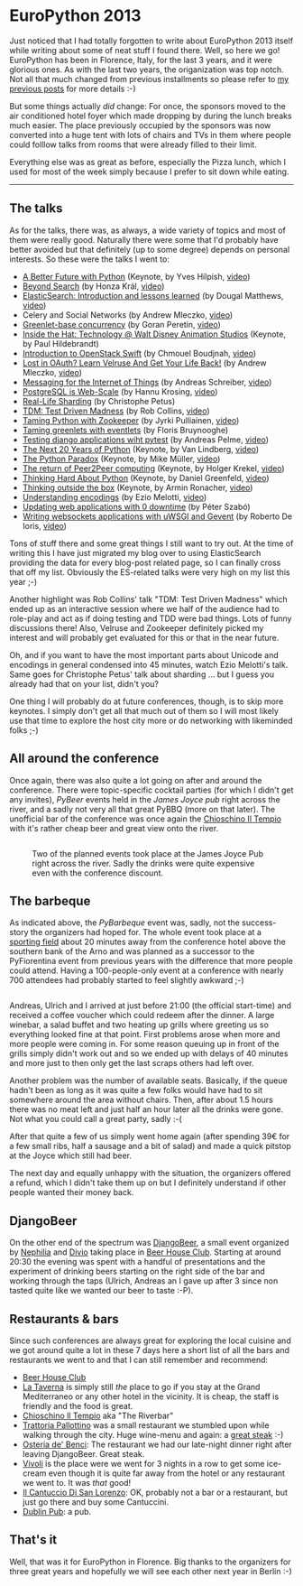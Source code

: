 # EuroPython 2013

<img src="http://photos.h10n.me/Conferences/EuroPython-2013/i-kdgmNcz/0/S/DSC01068-S.jpg" alt="" class="left" />Just noticed that I had totally forgotten to write about EuroPython 2013 itself while writing about some of neat stuff I found there. Well, so here we go! EuroPython has been in Florence, Italy, for the last 3 years, and it were glorious ones. As with the last two years, the origanization was top notch. Not all that much changed from previous installments so please refer to [my previous posts](http://zerokspot.com/weblog/search/?q=europython+AND+florence) for more details :-)

But some things actually *did* change: For once, the sponsors moved to the air conditioned hotel foyer which made dropping by during the lunch breaks much easier. The place previously occupied by the sponsors was now converted into a huge tent with lots of chairs and TVs in them where people could folllow talks from rooms that were already filled to their limit.

Everything else was as great as before, especially the Pizza lunch, which I used for most of the week simply because I prefer to sit down while eating.

-------------------

## The talks

As for the talks, there was, as always, a wide variety of topics and most of them were really good. Naturally there were some that I'd probably have better avoided but that definitely (up to some degree) depends on personal interests. So these were the talks I went to:

* [A Better Future with Python](https://ep2013.europython.eu/conference/talks/better-future-python) (Keynote, by Yves Hilpish, [video](https://www.youtube.com/watch?v=48DnfQAMvJs))
* [Beyond Search](https://ep2013.europython.eu/conference/talks/beyond-search) (by Honza Král, [video](https://www.youtube.com/watch?v=_lVijLepOAM))
* [ElasticSearch: Introduction and lessons learned](https://ep2013.europython.eu/conference/talks/elasticsearch-introduction-and-lessons-learned) (by Dougal Matthews, [video](https://www.youtube.com/watch?v=QDCpkXYXaCI))
* Celery and Social Networks (by Andrew Mleczko, [video](https://www.youtube.com/watch?v=2MZ1VbYQrfY))
* [Greenlet-base concurrency](https://ep2013.europython.eu/conference/talks/greenlet-based-concurrency) (by Goran Peretin, [video](https://www.youtube.com/watch?v=b9vTUZYmtiE))
* [Inside the Hat: Technology @ Walt Disney Animation Studios](https://ep2013.europython.eu/conference/talks/under-hood-technology-walt-disney-animation-studios) (Keynote, by Paul Hildebrandt)
* [Introduction to OpenStack Swift](https://ep2013.europython.eu/conference/talks/introduction-to-openstack-swift) (by Chmouel Boudjnah, [video](https://www.youtube.com/watch?v=EvIsHvR5PFw))
* [Lost in OAuth? Learn Velruse And Get Your Life Back!](https://ep2013.europython.eu/conference/talks/lost-in-oauth-learn-velruse-and-get-your-life-back) (by Andrew Mleczko, [video](https://www.youtube.com/watch?v=a-mzJ7wFIcA))
* [Messaging for the Internet of Things](https://ep2013.europython.eu/conference/talks/messaging-for-the-internet-of-things) (by Andreas Schreiber, [video](https://www.youtube.com/watch?v=tFzqSo1cRwU))
* [PostgreSQL is Web-Scale](https://ep2013.europython.eu/conference/talks/postgresql-is-web-scale-really) (by Hannu Krosing, [video](https://www.youtube.com/watch?v=TZeGN7baT5A))
* [Real-Life Sharding](https://ep2013.europython.eu/conference/talks/real-life-sharding) (by Christophe Petus)
* [TDM: Test Driven Madness](https://ep2013.europython.eu/conference/talks/tdm-test-driven-madness) (by Rob Collins, [video](https://www.youtube.com/watch?v=Nj4nwh_VrPM))
* [Taming Python with Zookeeper](https://ep2013.europython.eu/conference/talks/taming-pythons-zookeeper) (by Jyrki Pulliainen, [video](https://www.youtube.com/watch?v=Zd0bXwVwgGM))
* [Taming greenlets with eventlets](https://ep2013.europython.eu/conference/talks/taming-greenlets-using-eventlet) (by Floris Bruynooghe)
* [Testing django applications wiht pytest](https://ep2013.europython.eu/conference/talks/testing-django-applications-with-pytest) (by Andreas Pelme, [video](https://www.youtube.com/watch?v=aUf8Fkb7TaY))
* [The Next 20 Years of Python](https://ep2013.europython.eu/conference/talks/next-20-years-python) (Keynote, by Van Lindberg, [video](https://www.youtube.com/watch?v=MG2HACx_DfU))
* [The Python Paradox](https://ep2013.europython.eu/conference/talks/python-paradox) (Keynote, by Mike Müller, [video](https://www.youtube.com/watch?v=s9X9CaLAYSc))
* [The return of Peer2Peer computing](https://ep2013.europython.eu/conference/talks/return-peer2peer-computing) (Keynote, by Holger Krekel, [video](https://www.youtube.com/watch?v=-T5l3vh5X2U))
* [Thinking Hard About Python](https://ep2013.europython.eu/conference/talks/thinking-hard-about-python) (Keynote, by Daniel Greenfeld, [video](https://www.youtube.com/watch?v=7TImWbnUDeI))
* [Thinking outside the box](https://ep2013.europython.eu/conference/talks/thinking-outside-box) (Keynote, by Armin Ronacher, [video](https://www.youtube.com/watch?v=5pZVqBFtuLk))
* [Understanding encodings](https://ep2013.europython.eu/conference/talks/understanding-encodings-1) (by Ezio Melotti, [video](https://www.youtube.com/watch?v=kdVypb05VOI))
* [Updating web applications with 0 downtime](https://ep2013.europython.eu/conference/talks/updating-web-applications-with-0-downtime) (by Péter Szabó)
* [Writing websockets applications with uWSGI and Gevent](https://ep2013.europython.eu/conference/talks/writing-websockets-applications-with-uwsgi-and-gevent) (by Roberto De Ioris, [video](https://www.youtube.com/watch?v=qmdk5mVLsHM))

Tons of stuff there and some great things I still want to try out. At the time of writing this I have just migrated my blog over to using ElasticSearch providing the data for every blog-post related page, so I can finally cross that off my list. Obviously the ES-related talks were very high on my list this year ;-)

Another highlight was Rob Collins' talk "TDM: Test Driven Madness" which ended up as an interactive session where we half of the audience had to role-play and act as if doing testing and TDD were bad things. Lots of funny discussions there! Also, Velruse and Zookeeper definitely picked my interest and will probably get evaluated for this or that in the near future.

Oh, and if you want to have the most important parts about Unicode and encodings in general condensed into 45 minutes, watch Ezio Melotti's talk. Same goes for Christophe Petus' talk about sharding ... but I guess you already had that on your list, didn't you?

One thing I will probably do at future conferences, though, is to skip more keynotes. I simply don't get all that much out of them so I will most likely use that time to explore the host city more or do networking with likeminded folks ;-)


## All around the conference

Once again, there was also quite a lot going on after and around the conference. There were topic-specific cocktail parties (for which I didn't get any invites), *PyBeer* events held in the *James Joyce pub* right across the river, and a sadly not very all that great PyBBQ (more on that later). The unofficial bar of the conference was once again the [Chioschino Il Tempio](https://foursquare.com/v/chioschino-il-tempio/4fef7007e4b085aeb34e72b3) with it's rather cheap beer and great view onto the river.

<figure>
    <img src="http://photos.h10n.me/Conferences/EuroPython-2013/i-83WFTd4/0/L/DSC01082-L.jpg" alt="" />
    <figcaption><p>Two of the planned events took place at the James Joyce Pub right across the river. Sadly the drinks were quite expensive even with the conference discount.</p></figcaption>
</figure>


## The barbeque

As indicated above, the *PyBarbeque* event was, sadly, not the success-story the organizers had hoped for. The whole event took place at a [sporting field](https://foursquare.com/v/centro-sportivo-assi/4e66700fe4cdc480661b4888) about 20 minutes away from the conference hotel above the southern bank of the Arno and was planned as a successor to the PyFiorentina event from previous years with the difference that more people could attend. Having a 100-people-only event at a conference with nearly 700 attendees had probably started to feel slightly awkward ;-)

<figure>
    <img src="http://photos.h10n.me/Conferences/EuroPython-2013/i-RJk3n86/0/L/DSC01081-L.jpg" alt="" />
</figure>

Andreas, Ulrich and I arrived at just before 21:00 (the official start-time) and received a coffee voucher which could redeem after the dinner. A large winebar, a salad buffet and two heating up grills where greeting us so everything looked fine at that point. First problems arose when more and more people were coming in. For some reason queuing up in front of the grills simply didn't work out and so we ended up with delays of 40 minutes and more just to then only get the last scraps others had left over. 

Another problem was the number of available seats. Basically, if the queue hadn't been as long as it was quite a few folks would have had to sit somewhere around the area without chairs. Then, after about 1.5 hours there was no meat left and just half an hour later all the drinks were gone. Not what you could call a great party, sadly :-(

After that quite a few of us simply went home again (after spending 39€ for a few small ribs, half a sausage and a bit of salad) and made a quick pitstop at the Joyce which still had beer.

The next day and equally unhappy with the situation, the organizers offered a refund, which I didn't take them up on but I definitely understand if other people wanted their money back.


## DjangoBeer

On the other end of the spectrum was [DjangoBeer](http://djangobeer.com/), a small event organized by [Nephilia](http://nephila.it/) and [Divio](https://www.divio.ch/) taking place in [Beer House Club](https://www.facebook.com/Beer.House.Club). Starting at around 20:30 the evening was spent with a handful of presentations and the experiment of drinking beers starting on the right side of the bar and working through the taps (Ulrich, Andreas an I gave up after 3 since non tasted quite like we wanted our beer to taste :-P).


## Restaurants & bars

Since such conferences are always great for exploring the local cuisine and we got around quite a lot in these 7 days here a short list of all the bars and restaurants we went to and that I can still remember and recommend:

* [Beer House Club](https://www.facebook.com/Beer.House.Club)
* [La Taverna](http://www.tripadvisor.com/Restaurant_Review-g187895-d1231918-Reviews-La_Taverna-Florence_Tuscany.html) is simply still *the* place to go if you stay at the Grand Mediterraneo or any other hotel in the vicinity. It is cheap, the staff is friendly and the food is great.
* [Chioschino Il Tempio](https://foursquare.com/v/chioschino-il-tempio/4fef7007e4b085aeb34e72b3) aka "The Riverbar"
* [Trattoria Pallottino](http://www.trattoriapallottino.com/) was a small restaurant we stumbled upon while walking through the city. Huge wine-menu and again: a [great steak](http://photos.h10n.me/Conferences/EuroPython-2013/i-VhdRkQk/A) :-)
* [Osteria de' Benci](http://www.osteriadeibenci.it/): The restaurant we had our late-night dinner right after leaving DjangoBeer. Great steak.
* [Vivoli](http://www.vivoli.it/en) is the place were we went for 3 nights in a row to get some ice-cream even though it is quite far away from the hotel or any restaurant we went to. It was *that* good!
* [Il Cantuccio Di San Lorenzo](http://eshop.ilcantucciodisanlorenzo.com/store/): OK, probably not a bar or a restaurant, but just go there and buy some Cantuccini.
* [Dublin Pub](http://www.tripadvisor.com/Restaurant_Review-g187895-d1908461-Reviews-Dublin_Pub-Florence_Tuscany.html): a pub.

## That's it

Well, that was it for EuroPython in Florence. Big thanks to the organizers for three great years and hopefully we will see each other next year in Berlin :-)

